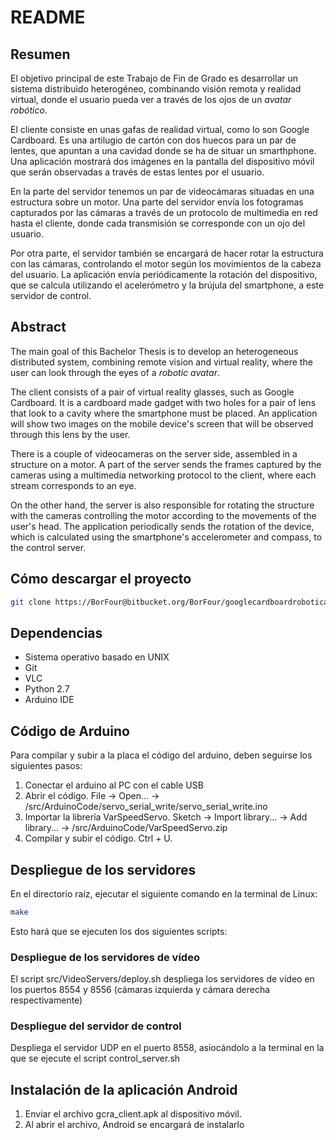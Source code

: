 # README #



## Resumen ##

El objetivo principal de este Trabajo de Fin de Grado es desarrollar un sistema distribuido heterogéneo, combinando visión remota y realidad virtual, donde el usuario pueda ver a través de los ojos de un *avatar robótico*.

El cliente consiste en unas gafas de realidad virtual, como lo son Google Cardboard. Es una artilugio de cartón con dos huecos para un par de lentes, que apuntan a una cavidad donde se ha de situar un smarthphone. Una aplicación mostrará dos imágenes en la pantalla del dispositivo móvil que serán observadas a través de estas lentes por el usuario.

En la parte del servidor tenemos un par de videocámaras situadas en una estructura sobre un motor. Una parte del servidor envía los fotogramas capturados por las cámaras a través de un protocolo de multimedia en red hasta el cliente, donde cada transmisión se corresponde con un ojo del usuario.

Por otra parte, el servidor también se encargará de hacer rotar la estructura con las cámaras, controlando el motor según los movimientos de la cabeza del usuario. La aplicación envía periódicamente la rotación del dispositivo, que se calcula utilizando el acelerómetro y la brújula del smartphone, a este servidor de control.

## Abstract ##

The main goal of this Bachelor Thesis is to develop an heterogeneous distributed system, combining remote vision and virtual reality, where the user can look through the eyes of a *robotic avatar*.

The client consists of a pair of virtual reality glasses, such as Google Cardboard. It is a cardboard made gadget with two holes for a pair of lens that look to a cavity where the smartphone must be placed. An application will show two images on the mobile device's screen that will be observed through this lens by the user.

There is a couple of videocameras on the server side, assembled in a structure on a motor. A part of the server sends the frames captured by the cameras using a multimedia networking protocol to the client, where each stream corresponds to an eye.

On the other hand, the server is also responsible for rotating the structure with the cameras controlling the motor according to the movements of the user's head. The application periodically sends the rotation of the device, which is calculated using the smartphone's accelerometer and compass, to the control server.

## Cómo descargar el proyecto ##

```bash
git clone https://BorFour@bitbucket.org/BorFour/googlecardboardroboticavatar.git
```

## Dependencias ##

* Sistema operativo basado en UNIX
* Git
* VLC
* Python 2.7
* Arduino IDE

## Código de Arduino ##

Para compilar y subir a la placa el código del arduino, deben seguirse los siguientes pasos:

1. Conectar el arduino al PC con el cable USB
2. Abrir el código. File -> Open... -> <ruta del proyecto>/src/ArduinoCode/servo_serial_write/servo_serial_write.ino
3. Importar la librería VarSpeedServo. Sketch -> Import library... -> Add library... -> <ruta del proyecto>/src/ArduinoCode/VarSpeedServo.zip
4. Compilar y subir el código. Ctrl + U.


## Despliegue de los servidores ##

En el directorio raíz, ejecutar el siguiente comando en la terminal de Linux:

```bash
make
```

Esto hará que se ejecuten los dos siguientes scripts:

### Despliegue de los servidores de vídeo ###

El script src/VideoServers/deploy.sh despliega los servidores de vídeo en los puertos 8554 y 8556 (cámaras izquierda y cámara derecha respectivamente)

### Despliegue del servidor de control ###

Despliega el servidor UDP en el puerto 8558, asiocándolo a la terminal en la que se ejecute el script control_server.sh

## Instalación de la aplicación Android ##

1. Enviar el archivo gcra_client.apk al dispositivo móvil.
2. Al abrir el archivo, Android se encargará de instalarlo
